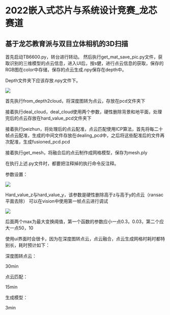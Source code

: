 # 2022嵌入式芯片与系统设计竞赛_龙芯赛道

## 基于龙芯教育派与双目立体相机的3D扫描

首先启动TB6600.py，转台进行转动。
然后执行get_mat_save_pic.py文件，获取识别的三维模型的点云信息，进入UI后，按s健，进行点云信息的获取，保存的RGB图在color中存储，保存的点云生成.npy保存在depth中。


Depth文件夹下应该存放.npy文件下。

![](media/fb2d5f1a8d16983b9aadc81aa65efe2d.png)

首先执行from_depth2cloud，将深度图转为点云，存放在pcd文件夹下

接着执行deal_cloud，deal_cloud使用两个参数，硬性删除背景和地平面，处理完后的点云存放在hard_value_pcd文件夹下

接着执行peizhun，将处理后的点云配准，点云匹配使用ICP算法，首先将每二十帧点云配准，生成的中间文件存放在dealing_pcd中，之后将这些配准后的文件再次配准，生成fusioned_pcd.pcd

接着执行get_mesh，将融合后的点云制作成网格模型，保存为mesh.ply

在执行上述.py文件时，都要把注释掉的执行命令反注释。

参数设置：

![](media/730c725e2078917881d4ebdca78db5ba.png)

Hard_value_z与hard_value_y，该参数是硬性删除高于z与高于y的点云（ransac平面去除）
可以在vision中使用第一帧点云进行调试

![](media/f97c83e6519cdaeb4292b07fd836744e.png)

后面两个max为最大变换阈值，第一个函数的参数应小一点0.3，0.03，第二个应大一点50，10

使用ui界面时会很卡，因为在深度图转点云，点云融合，点云生成网格时耗时都特别长，耗时预计如下：

深度图转点云：

30min

点云匹配：

15min

生成模型：

3min
